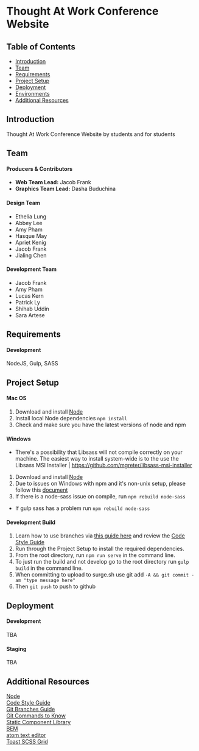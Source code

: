 # Thought At Work Conference Website


## Table of Contents
- [Introduction](#introduction)
- [Team](#team)
- [Requirements](#requirements)
- [Project Setup](#setup)
- [Deployment](#deployment)
- [Environments](#environments)
- [Additional Resources](#resources)  

## <a name="introduction"></a>Introduction
Thought At Work Conference Website by students and for students  

## <a name="team"></a>Team
#### Producers & Contributors
- **Web Team Lead:** Jacob Frank
- **Graphics Team Lead:** Dasha Buduchina

#### Design Team
- Ethelia Lung
- Abbey Lee
- Amy Pham
- Hasque May
- Apriet Kenig
- Jacob Frank
- Jialing Chen

#### Development Team
- Jacob Frank
- Amy Pham
- Lucas Kern
- Patrick Ly
- Shihab Uddin
- Sara Artese

## <a name="requirements"></a>Requirements
#### Development
NodeJS, Gulp, SASS  

## <a name="setup"></a>Project Setup
#### Mac OS
1. Download and install [Node](https://nodejs.org)
2. Install local Node dependencies `npm install`
3. Check and make sure you have the latest versions of node and npm

#### Windows
- There's a possibility that Libsass will not compile correctly on your machine. The easiest way to install system-wide is to the use the Libsass MSI Installer | https://github.com/mgreter/libsass-msi-installer
1. Download and install [Node](https://nodejs.org)
2. Due to issues on Windows with npm and it's non-unix setup, please follow this [document](https://paper.dropbox.com/doc/ToDo-On-Windows-x2NlFJOAXXI4kd0FiCqu9)
3. If there is a node-sass issue on compile, run `npm rebuild node-sass`

- If gulp sass has a problem run `npm rebuild node-sass`

#### Development Build
1. Learn how to use branches via [this guide here](https://github.com/ThoughtAtWork/thoughtatwork.github.io/wiki/Create-a-new-branch-with-git-and-manage-branches) and review the [Code Style Guide](https://github.com/ThoughtAtWork/thoughtatwork.github.io/wiki/Style-Guide)
2. Run through the Project Setup to install the required dependencies.
3. From the root directory, run `npm run serve` in the command line.
4. To just run the build and not develop go to the root directory run `gulp build` in the command line.     
5. When committing to upload to surge.sh use git add `-A && git commit -am "type message here"`
6. Then `git push` to push to github


## <a name="deployment"></a>Deployment
#### Development
TBA  

#### Staging
TBA  

## <a name="resources"></a>Additional Resources
[Node](https://nodejs.org)
<br>
[Code Style Guide](https://github.com/ThoughtAtWork/thoughtatwork.github.io/wiki/Style-Guide)
<br>
[Git Branches Guide](https://github.com/ThoughtAtWork/thoughtatwork.github.io/wiki/Create-a-new-branch-with-git-and-manage-branches)
<br>
[Git Commands to Know](http://dont-be-afraid-to-commit.readthedocs.io/en/latest/git/commandlinegit.html)
<br>
[Static Component Library](https://paper.dropbox.com/doc/TAW-Development-Component-Library-NuZpIleMA1UDTlUfzFQkn)
<br>
[BEM](https://css-tricks.com/bem-101/)
<br>
[atom text editor](https://atom.io)
<br>
[Toast SCSS Grid](daneden.github.io/Toast/)
